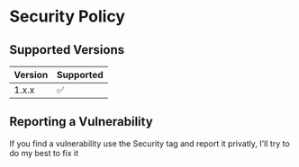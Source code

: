 # Security Policy

## Supported Versions
| Version | Supported          |
| ------- | ------------------ |
| 1.x.x   | :white_check_mark: |

## Reporting a Vulnerability

If you find a vulnerability use the Security tag and report it privatly, I'll try to do my best to fix it
